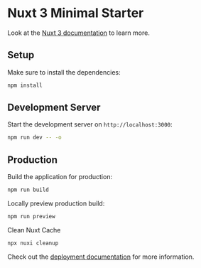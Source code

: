 # Nuxt 3 Minimal Starter

Look at the [Nuxt 3 documentation](https://nuxt.com/docs/getting-started/introduction) to learn more.

## Setup

Make sure to install the dependencies:

```bash
npm install
```

## Development Server

Start the development server on `http://localhost:3000`:

```bash
npm run dev -- -o
```

## Production

Build the application for production:

```bash
npm run build
```

Locally preview production build:

```bash
npm run preview
```

Clean Nuxt Cache

```bash
npx nuxi cleanup
```

Check out the [deployment documentation](https://nuxt.com/docs/getting-started/deployment) for more information.